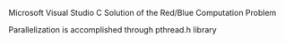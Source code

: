 Microsoft Visual Studio C Solution of the Red/Blue Computation Problem

Parallelization is accomplished through pthread.h library
